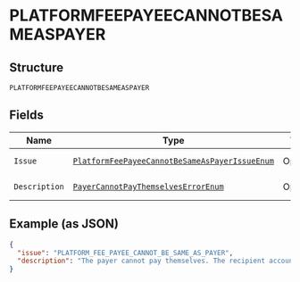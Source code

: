 
# PLATFORMFEEPAYEECANNOTBESAMEASPAYER

## Structure

`PLATFORMFEEPAYEECANNOTBESAMEASPAYER`

## Fields

| Name | Type | Tags | Description | Getter | Setter |
|  --- | --- | --- | --- | --- | --- |
| `Issue` | [`PlatformFeePayeeCannotBeSameAsPayerIssueEnum`](../../doc/models/platform-fee-payee-cannot-be-same-as-payer-issue-enum.md) | Optional | - | PlatformFeePayeeCannotBeSameAsPayerIssueEnum getIssue() | setIssue(PlatformFeePayeeCannotBeSameAsPayerIssueEnum issue) |
| `Description` | [`PayerCannotPayThemselvesErrorEnum`](../../doc/models/payer-cannot-pay-themselves-error-enum.md) | Optional | - | PayerCannotPayThemselvesErrorEnum getDescription() | setDescription(PayerCannotPayThemselvesErrorEnum description) |

## Example (as JSON)

```json
{
  "issue": "PLATFORM_FEE_PAYEE_CANNOT_BE_SAME_AS_PAYER",
  "description": "The payer cannot pay themselves. The recipient account of the platform fees must be different from the payer account."
}
```

